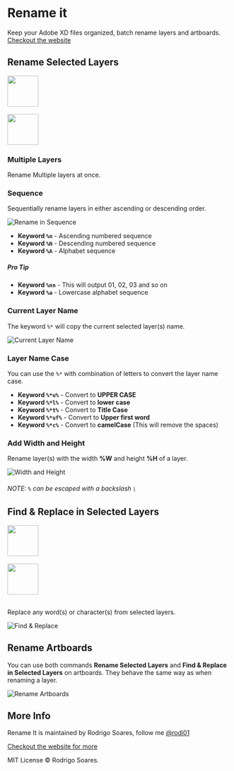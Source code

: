 # Rename it

Keep your Adobe XD files organized, batch rename layers and artboards. [Checkout the website](http://rodi01.github.io/RenameIt/)

## Rename Selected Layers

<img src="http://x.rodrigosoares.me.s3.amazonaws.com/images/renameIt/xd/rename_layers_shortcut_apple.png" height="70" />
<br />
<br />
<img src="http://x.rodrigosoares.me.s3.amazonaws.com/images/renameIt/xd/rename_layers_shortcut_windows.png" height="70" />

### Multiple Layers

Rename Multiple layers at once.

### Sequence

Sequentially rename layers in either ascending or descending order.

![Rename in Sequence](http://x.rodrigosoares.me.s3.amazonaws.com/images/renameIt/xd/sequence_rename.gif)

- **Keyword `%n`** - Ascending numbered sequence
- **Keyword `%N`** - Descending numbered sequence
- **Keyword `%A`** - Alphabet sequence

##### Pro Tip

- **Keyword `%nn`** - This will output 01, 02, 03 and so on
- **Keyword `%a`** - Lowercase alphabet sequence

### Current Layer Name

The keyword `%*` will copy the current selected layer(s) name.

![Current Layer Name](http://x.rodrigosoares.me.s3.amazonaws.com/images/renameIt/xd/layer_name.gif)

### Layer Name Case

You can use the `%*` with combination of letters to convert the layer name case.

- **Keyword `%*u%`** - Convert to **UPPER CASE**
- **Keyword `%*l%`** - Convert to **lower case**
- **Keyword `%*t%`** - Convert to **Title Case**
- **Keyword `%*uf%`** - Convert to **Upper first word**
- **Keyword `%*c%`** - Convert to **camelCase** (This will remove the spaces)

### Add Width and Height

Rename layer(s) with the width **%W** and height **%H** of a layer.

![Width and Height](http://x.rodrigosoares.me.s3.amazonaws.com/images/renameIt/xd/width_height.gif)

###### NOTE: `%` can be escaped with a backslash `\`

## Find & Replace in Selected Layers

<img src="http://x.rodrigosoares.me.s3.amazonaws.com/images/renameIt/xd/find_replace_shortcut_apple.png" height="70" />
<br />
<br />
<img src="http://x.rodrigosoares.me.s3.amazonaws.com/images/renameIt/xd/find_replace_shortcuts_window.png" height="70" />
<br /><br />

Replace any word(s) or character(s) from selected layers.

![Find & Replace](http://x.rodrigosoares.me.s3.amazonaws.com/images/renameIt/xd/find_replace.gif)

## Rename Artboards

You can use both commands **Rename Selected Layers** and **Find & Replace in Selected Layers** on artboards. They behave the same way as when renaming a layer.

![Rename Artboards](http://x.rodrigosoares.me.s3.amazonaws.com/images/renameIt/xd/artboards.gif)

## More Info

Rename It is maintained by Rodrigo Soares, follow me [@rodi01](https://twitter.com/rodi01)

[Checkout the website for more](http://rodi01.github.io/RenameIt/)

MIT License © Rodrigo Soares.
